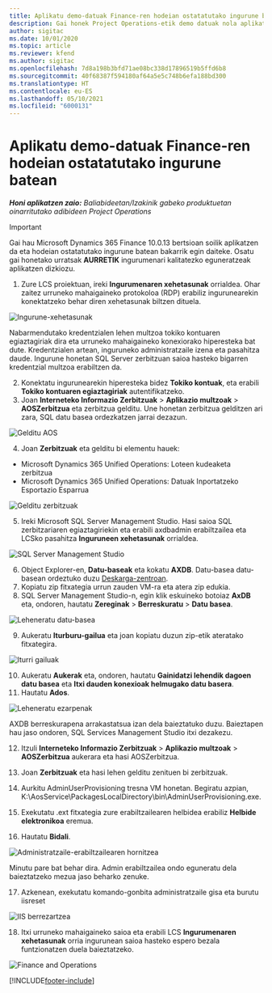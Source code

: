 ```yaml
---
title: Aplikatu demo-datuak Finance-ren hodeian ostatatutako ingurune batean
description: Gai honek Project Operations-etik demo datuak nola aplikatu azaltzen du Dynamics 365 Finance hodeian ostatatutako ingurunea.
author: sigitac
ms.date: 10/01/2020
ms.topic: article
ms.reviewer: kfend
ms.author: sigitac
ms.openlocfilehash: 7d8a198b3bfd71ae08bc338d17896519b5ffd6b8
ms.sourcegitcommit: 40f68387f594180af64a5e5c748b6efa188bd300
ms.translationtype: HT
ms.contentlocale: eu-ES
ms.lasthandoff: 05/10/2021
ms.locfileid: "6000131"
---
```

# <a name="apply-demo-data-to-a-finance-cloud-hosted-environment"></a>Aplikatu demo-datuak Finance-ren hodeian ostatatutako ingurune batean

_**Honi aplikatzen zaio:** Baliabideetan/Izakinik gabeko produktuetan oinarritutako adibideen Project Operations_

> [!IMPORTANT]
> Gai hau Microsoft Dynamics 365 Finance 10.0.13 bertsioan soilik aplikatzen da eta hodeian ostatatutako ingurune batean bakarrik egin daiteke. Osatu gai honetako urratsak **AURRETIK** ingurumenari kalitatezko eguneratzeak aplikatzen dizkiozu.

1. Zure LCS proiektuan, ireki **Ingurumenaren xehetasunak** orrialdea. Ohar zaitez urruneko mahaigaineko protokoloa (RDP) erabiliz ingurunearekin konektatzeko behar diren xehetasunak biltzen dituela.

![ Ingurune-xehetasunak](./media/1EnvironmentDetails.png)

Nabarmendutako kredentzialen lehen multzoa tokiko kontuaren egiaztagiriak dira eta urruneko mahaigaineko konexiorako hiperesteka bat dute. Kredentzialen artean, inguruneko administratzaile izena eta pasahitza daude. Ingurune honetan SQL Server zerbitzuan saioa hasteko bigarren kredentzial multzoa erabiltzen da.

2. Konektatu ingurunearekin hiperesteka bidez **Tokiko kontuak**, eta erabili **Tokiko kontuaren egiaztagiriak** autentifikatzeko.
3. Joan **Interneteko Informazio Zerbitzuak** > **Aplikazio multzoak** > **AOSZerbitzua** eta zerbitzua gelditu. Une honetan zerbitzua gelditzen ari zara, SQL datu basea ordezkatzen jarrai dezazun.

![Gelditu AOS](./media/2StopAOS.png)

4. Joan **Zerbitzuak** eta gelditu bi elementu hauek:

- Microsoft Dynamics 365 Unified Operations: Loteen kudeaketa zerbitzua
- Microsoft Dynamics 365 Unified Operations: Datuak Inportatzeko Esportazio Esparrua

![Gelditu zerbitzuak](./media/3StopServices.png)

5. Ireki Microsoft SQL Server Management Studio. Hasi saioa SQL zerbitzariaren egiaztagiriekin eta erabili axdbadmin erabiltzailea eta LCSko pasahitza **Inguruneen xehetasunak** orrialdea.

![SQL Server Management Studio](./media/4SSMS.png)

6. Object Explorer-en, **Datu-baseak** eta kokatu **AXDB**. Datu-basea datu-basean ordeztuko duzu [Deskarga-zentroan](https://download.microsoft.com/download/1/a/3/1a314bd2-b082-4a87-abdc-1ba26c92b63d/ProjOpsDemoDataFOGARelease.zip). 
7. Kopiatu zip fitxategia urrun zauden VM-ra eta atera zip edukia.
8. SQL Server Management Studio-n, egin klik eskuineko botoiaz **AxDB** eta, ondoren, hautatu **Zereginak** > **Berreskuratu** > **Datu basea**.

![Leheneratu datu-basea](./media/5RestoreDatabase.png)

9. Aukeratu **Iturburu-gailua** eta joan kopiatu duzun zip-etik ateratako fitxategira.

![Iturri gailuak](./media/6SourceDevice.png)

10. Aukeratu **Aukerak** eta, ondoren, hautatu **Gainidatzi lehendik dagoen datu basea** eta **Itxi dauden konexioak helmugako datu basera**. 
11. Hautatu **Ados**.

![Leheneratu ezarpenak](./media/7RestoreSetting.png)

AXDB berreskurapena arrakastatsua izan dela baieztatuko duzu. Baieztapen hau jaso ondoren, SQL Services Management Studio itxi dezakezu.

12. Itzuli **Interneteko Informazio Zerbitzuak** > **Aplikazio multzoak** > **AOSZerbitzua** aukerara eta hasi AOSZerbitzua.
13. Joan **Zerbitzuak** eta hasi lehen gelditu zenituen bi zerbitzuak.

14. Aurkitu AdminUserProvisioning tresna VM honetan. Begiratu azpian, K:\AosService\PackagesLocalDirectory\bin\AdminUserProvisioning.exe.
15. Exekutatu .ext fitxategia zure erabiltzailearen helbidea erabiliz **Helbide elektronikoa** eremua. 
16. Hautatu **Bidali**.

![Administratzaile-erabiltzailearen hornitzea](./media/8AdminUserProvisioning.png)

Minutu pare bat behar dira. Admin erabiltzailea ondo eguneratu dela baieztatzeko mezua jaso beharko zenuke.

17. Azkenean, exekutatu komando-gonbita administratzaile gisa eta burutu iisreset

![IIS berrezartzea](./media/9IISReset.png)

18. Itxi urruneko mahaigaineko saioa eta erabili LCS **Ingurumenaren xehetasunak** orria ingurunean saioa hasteko espero bezala funtzionatzen duela baieztatzeko.

![Finance and Operations](./media/10FinanceAndOperations.png)


[!INCLUDE[footer-include](../includes/footer-banner.md)]